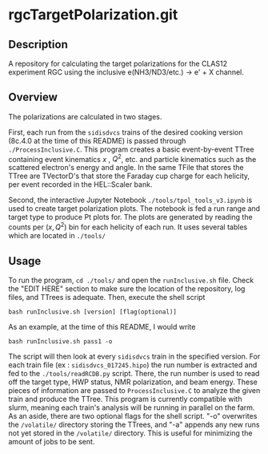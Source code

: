 # rgcTargetPolarization.git

## Description
A repository for calculating the target polarizations for the CLAS12 experiment RGC using the inclusive e(NH3/ND3/etc.) -> e' + X channel.

## Overview
The polarizations are calculated in two stages.

First, each run from the `sidisdvcs` trains of the desired cooking version (8c.4.0 at the time of this README) is passed through `./ProcessInclusive.C`.
This program creates a basic event-by-event TTree containing event kinematics $x$ , $Q^2$, etc. and particle kinematics such as the scattered electron's energy and angle. In the same TFile that stores the TTree
are TVectorD's that store the Faraday cup charge for each helicity, per event recorded in the HEL::Scaler bank. 

Second, the interactive Jupyter Notebook `./tools/tpol_tools_v3.ipynb` is used to create target polarization plots. The notebook is fed a run range and target type
to produce Pt plots for. The plots are generated by reading the counts per $(x,Q^2)$ bin for each helicity of each run. It uses several tables which are located in `./tools/`

## Usage
To run the program, `cd ./tools/` and open the `runInclusive.sh` file. Check the "EDIT HERE" section to make sure the location of the repository, log files, and TTrees is adequate.
Then, execute the shell script

```
bash runInclusive.sh [version] [flag(optional)]
```

As an example, at the time of this README, I would write

```
bash runInclusive.sh pass1 -o
```

The script will then look at every `sidisdvcs` train in the specified version. For each train file (ex : `sidisdvcs_017245.hipo`) the run number is extracted and fed
to the `./tools/readRCDB.py` script. There, the run number is used to read off the target type, HWP status, NMR polarization, and beam energy. These pieces of information are passed to
`ProcessInclusive.C` to analyze the given train and produce the TTree. This program is currently compatible with slurm, meaning each train's analysis will be running in parallel
on the farm. As an aside, there are two optional flags for the shell script. "-o" overwrites the `/volatile/` directory storing the TTrees, and "-a" appends any new runs not yet stored in the
`/volatile/` directory. This is useful for minimizing the amount of jobs to be sent. 


